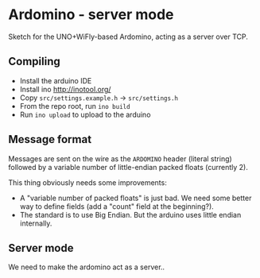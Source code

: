 # Ardomino - server mode

Sketch for the UNO+WiFly-based Ardomino, acting as a server over TCP.


## Compiling

- Install the arduino IDE
- Install ino http://inotool.org/
- Copy ``src/settings.example.h`` -> ``src/settings.h``
- From the repo root, run ``ino build``
- Run ``ino upload`` to upload to the arduino


## Message format

Messages are sent on the wire as the ``ARDOMINO`` header (literal string)
followed by a variable number of little-endian packed floats (currently 2).

This thing obviously needs some improvements:

- A "variable number of packed floats" is just bad. We need
  some better way to define fields (add a "count" field at the beginning?).
- The standard is to use Big Endian. But the arduino uses little
  endian internally.


## Server mode

We need to make the ardomino act as a server..
